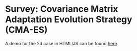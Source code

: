 # Survey: Covariance Matrix Adaptation Evolution Strategy (CMA-ES)

A demo for the 2d case in HTML/JS can be found [here](https://observablehq.com/@learningstud/demo-2d-cma-es).
